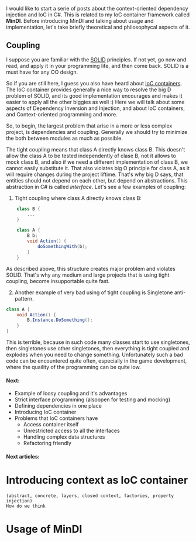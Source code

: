 <!-- 
.. title: Let's talk about big D
.. slug: lets-talk-about-big-d
.. date: 2016-11-15 22:14:54 UTC+01:00
.. tags: mindi, c#, philosophy 
.. category: programming 
.. link: 
.. description: 
.. type: text
-->

I would like to start a serie of posts about the context-oriented dependency injection and IoC in C#. This is related to my IoC container framework called **MinDI**. Before introducing MinDI and talking about usage and implementation, let's take briefly theoretical and philosophycal aspects of it. 

## Coupling

I suppose you are familiar with the [SOLID](http://goo.gl/9b6xB6) principles. If not yet, go now and read, and apply it in your programming life, and then come back. SOLID is a must have for any OO design. 

So if you are still here, I guess you also have heard about [IoC containers](http://www.codeproject.com/Articles/615139/An-Absolute-Beginners-Tutorial-on-Dependency-Inver). The IoC container provides generally a nice way to resolve the big D problem of SOLID, and its good implementation encourages and makes it easier to apply all the other biggies as well :) Here we will talk about some aspects of Dependency Inversion and Injection, and about IoC containers, and Context-oriented programming and more.

So, to begin, the largest problem that arise in a more or less complex project, is dependencies and coupling. Generally we should try to minimize the both between modules as much as possible. 

The tight coupling means that class A directly knows class B. This doesn't allow the class A to be tested independently of clase B, not it allows to mock class B, and also if we need a different implementation of class B, we cannot easily substitute it. That also violates big O principle for class A, as it will require changes during the project liftime. That's why big D says, that entities should not depend on each other, but depend on abstractions. This abstraction in C# is called *interface*. Let's see a few examples of coupling:

1. Tight coupling where class A directly knows class B:
```csharp
    class B {
        ...
    }

    class A {
        B b;
        void Action() {
            doSomethingWith(b);
        }
    }
```

As described above, this structure creates major problem and violates SOLID. That's why any medium and large projects that is using tight coupling, become insupportable quite fast.

2. Another example of very bad using of tight coupling is Singletone anti-pattern.
```csharp
class A {
    void Action() {
        B.Instance.DoSomething();
    }
}

```

This is terrible, because in such code many classes start to use singletones, then singletones use other singletones, then everything is tight coupled and explodes when you need to change something. Unfortunately such a bad code can be encountered quite often, especially in the game development, where the quaility of the programming can be quite low. 

#### Next:

- Example of loosy coupling and it's advantages
- Strict interface programming (alsoopen for testing and mocking)
- Defining dependencies in one place
- Introducing IoC container
- Problems that IoC containers have
    * Access container itself
    * Unrestricted access to all the interfaces
    * Handling complex data structures
    * Refactoring friendly

#### Next articles:

# Introducing context as IoC container
    (abstract, concrete, layers, closed context, factories, property injection)
    How do we think

# Usage of MinDI
    







